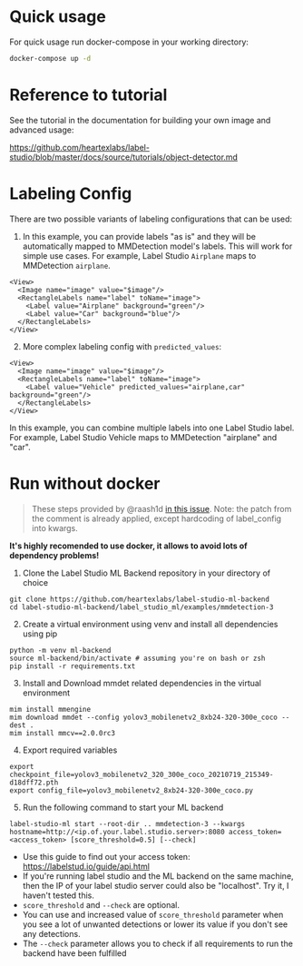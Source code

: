# Quick usage

For quick usage run docker-compose in your working directory:

```bash
docker-compose up -d
```

# Reference to tutorial

See the tutorial in the documentation for building your own image and advanced usage:

https://github.com/heartexlabs/label-studio/blob/master/docs/source/tutorials/object-detector.md


# Labeling Config
There are two possible variants of labeling configurations that can be used:

1. In this example, you can provide labels "as is" and they will be automatically mapped to MMDetection model's labels.
This will work for simple use cases. For example, Label Studio `Airplane` maps to MMDetection `airplane`.

```
<View>
  <Image name="image" value="$image"/>
  <RectangleLabels name="label" toName="image">
    <Label value="Airplane" background="green"/>
    <Label value="Car" background="blue"/>
  </RectangleLabels>
</View>
```

2. More complex labeling config with `predicted_values`:

```
<View>
  <Image name="image" value="$image"/>
  <RectangleLabels name="label" toName="image">
    <Label value="Vehicle" predicted_values="airplane,car" background="green"/>
  </RectangleLabels>
</View>
```

In this example, you can combine multiple labels into one Label Studio label. For example, Label Studio Vehicle maps to MMDetection "airplane" and "car".


# Run without docker

> These steps provided by @raash1d [in this issue](https://github.com/heartexlabs/label-studio-ml-backend/issues/167#issuecomment-1495061050). Note: the patch from the comment is already applied, except hardcoding of label_config into kwargs.

**It's highly recomended to use docker, it allows to avoid lots of dependency problems!**

1. Clone the Label Studio ML Backend repository in your directory of choice
```
git clone https://github.com/heartexlabs/label-studio-ml-backend
cd label-studio-ml-backend/label_studio_ml/examples/mmdetection-3
```

2. Create a virtual environment using venv and install all dependencies using pip
```
python -m venv ml-backend
source ml-backend/bin/activate # assuming you're on bash or zsh
pip install -r requirements.txt
```

3. Install and Download mmdet related dependencies in the virtual environment
```
mim install mmengine
mim download mmdet --config yolov3_mobilenetv2_8xb24-320-300e_coco --dest .
mim install mmcv==2.0.0rc3
```

4. Export required variables
```
export checkpoint_file=yolov3_mobilenetv2_320_300e_coco_20210719_215349-d18dff72.pth
export config_file=yolov3_mobilenetv2_8xb24-320-300e_coco.py
```

5. Run the following command to start your ML backend
```
label-studio-ml start --root-dir .. mmdetection-3 --kwargs hostname=http://<ip.of.your.label.studio.server>:8080 access_token=<access_token> [score_threshold=0.5] [--check]
```

* Use this guide to find out your access token: https://labelstud.io/guide/api.html
* If you're running label studio and the ML backend on the same machine, then the IP of your label studio server could also be "localhost". Try it, I haven't tested this.
* `score_threshold` and `--check` are optional.
* You can use and increased value of `score_threshold` parameter when you see a lot of unwanted detections or lower its value if you don't see any detections.
* The `--check` parameter allows you to check if all requirements to run the backend have been fulfilled
